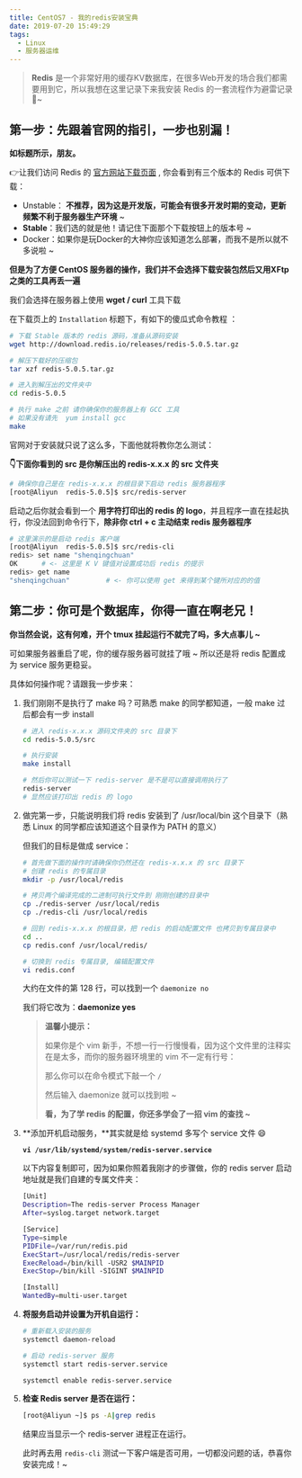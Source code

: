 ```yaml
---
title: CentOS7 - 我的redis安装宝典
date: 2019-07-20 15:49:29
tags: 
  - Linux
  - 服务器运维
---
```




> **Redis** 是一个非常好用的缓存KV数据库，在很多Web开发的场合我们都需要用到它，所以我想在这里记录下来我安装 Redis 的一套流程作为避雷记录📝~



##  第一步：先跟着官网的指引，一步也别漏！

**如标题所示，朋友。**

👉让我们访问 Redis 的 [官方网站下载页面](https://redis.io/download) , 你会看到有三个版本的 Redis 可供下载：

- Unstable： **不推荐，因为这是开发版，可能会有很多开发时期的变动，更新频繁不利于服务器生产环境** ~
- **Stable**：我们选的就是他！请记住下面那个下载按钮上的版本号 ~
- Docker：如果你是玩Docker的大神你应该知道怎么部署，而我不是所以就不多说啦 ~



**但是为了方便 CentOS 服务器的操作，我们并不会选择下载安装包然后又用XFtp之类的工具再丢一遍**

我们会选择在服务器上使用 **wget / curl** 工具下载

在下载页上的 `Installation` 标题下，有如下的傻瓜式命令教程 ：

```bash
# 下载 Stable 版本的 redis 源码，准备从源码安装
wget http://download.redis.io/releases/redis-5.0.5.tar.gz

# 解压下载好的压缩包
tar xzf redis-5.0.5.tar.gz

# 进入到解压出的文件夹中
cd redis-5.0.5

# 执行 make 之前 请你确保你的服务器上有 GCC 工具
# 如果没有请先  yum install gcc
make
```

官网对于安装就只说了这么多，下面他就将教你怎么测试：

**👇下面你看到的 src 是你解压出的 redis-x.x.x 的 src 文件夹**

```bash
# 确保你自己是在 redis-x.x.x 的根目录下启动 redis 服务器程序
[root@Aliyun  redis-5.0.5]$ src/redis-server
```

启动之后你就会看到一个 **用字符打印出的 redis 的 logo**，并且程序一直在挂起执行，你没法回到命令行下，**除非你 ctrl + c 主动结束 redis 服务器程序** 



```bash
# 这里演示的是启动 redis 客户端
[root@Aliyun  redis-5.0.5]$ src/redis-cli
redis> set name "shenqingchuan"
OK 		# <- 这里是 K V 键值对设置成功后 redis 的提示
redis> get name
"shenqingchuan"			# <- 你可以使用 get 来得到某个键所对应的的值
```



## 第二步：你可是个数据库，你得一直在啊老兄！

**你当然会说，这有何难，开个 tmux 挂起运行不就完了吗，多大点事儿 ~**

可如果服务器重启了呢，你的缓存服务器可就挂了哦 ~ 所以还是将 redis 配置成为 service 服务更稳妥。

具体如何操作呢？请跟我一步步来：



1. 我们刚刚不是执行了 make 吗？可熟悉 make 的同学都知道，一般 make 过后都会有一步 install 

   ```bash
   # 进入 redis-x.x.x 源码文件夹的 src 目录下
   cd redis-5.0.5/src
   
   # 执行安装
   make install
   
   # 然后你可以测试一下 redis-server 是不是可以直接调用执行了
   redis-server
   # 显然应该打印出 redis 的 logo
   ```

2. 做完第一步，只能说明我们将 redis 安装到了 /usr/local/bin 这个目录下（熟悉 Linux 的同学都应该知道这个目录作为 PATH 的意义）

   但我们的目标是做成 service：

   ```bash
   # 首先做下面的操作时请确保你仍然还在 redis-x.x.x 的 src 目录下
   # 创建 redis 的专属目录
   mkdir -p /usr/local/redis
   
   # 拷贝两个编译完成的二进制可执行文件到 刚刚创建的目录中
   cp ./redis-server /usr/local/redis
   cp ./redis-cli /usr/local/redis
   
   # 回到 redis-x.x.x 的根目录，把 redis 的启动配置文件 也拷贝到专属目录中
   cd ..
   cp redis.conf /usr/local/redis/
   
   # 切换到 redis 专属目录, 编辑配置文件
   vi redis.conf
   
   ```

   大约在文件的第 128 行，可以找到一个 `daemonize no`

   我们将它改为：**daemonize yes**

   > **温馨小提示：**
   >
   > 如果你是个 vim 新手，不想一行一行慢慢看，因为这个文件里的注释实在是太多，而你的服务器环境里的 vim 不一定有行号：
   >
   > 那么你可以在命令模式下敲一个 `/`
   >
   > 然后输入 daemonize 就可以找到啦 ~ 
   >
   >  
   >
   > **看，为了学 redis 的配置，你还多学会了一招 vim 的查找 ~**

3. **添加开机启动服务，**其实就是给 systemd 多写个 service 文件 😄

   **`vi /usr/lib/systemd/system/redis-server.service`**

   以下内容复制即可，因为如果你照着我刚才的步骤做，你的 redis server 启动地址就是我们自建的专属文件夹：

   ```bash
   [Unit]
   Description=The redis-server Process Manager
   After=syslog.target network.target
   
   [Service]
   Type=simple
   PIDFile=/var/run/redis.pid
   ExecStart=/usr/local/redis/redis-server       
   ExecReload=/bin/kill -USR2 $MAINPID
   ExecStop=/bin/kill -SIGINT $MAINPID
   
   [Install]
   WantedBy=multi-user.target
   ```

4. **将服务启动并设置为开机自运行：**

   ```bash
   # 重新载入安装的服务
   systemctl daemon-reload
   
   # 启动 redis-server 服务
   systemctl start redis-server.service
   
   systemctl enable redis-server.service
   ```

5. **检查 Redis server 是否在运行：**

   ```bash
   [root@Aliyun ~]$ ps -A|grep redis
   ```

   结果应当显示一个 redis-server 进程正在运行。

   此时再去用 `redis-cli` 测试一下客户端是否可用，一切都没问题的话，恭喜你安装完成！~

